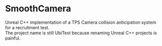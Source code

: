 # SmoothCamera
Unreal C++ implementation of a TPS Camera collision anticipation system for a recruitment test.  
The project name is still UbiTest because renaming Unreal C++ projects is painful.
